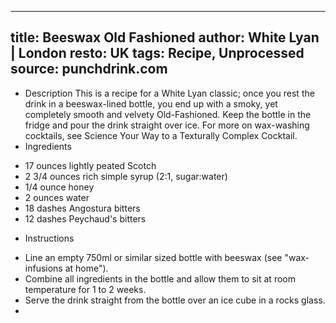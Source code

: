 
---
title: Beeswax Old Fashioned
author: White Lyan | London
resto: UK
tags: Recipe, Unprocessed
source: punchdrink.com
---
- Description
This is a recipe for a White Lyan classic; once you rest the drink in a beeswax-lined bottle, you end up with a smoky, yet completely smooth and velvety Old-Fashioned. Keep the bottle in the fridge and pour the drink straight over ice.
For more on wax-washing cocktails, see Science Your Way to a Texturally Complex Cocktail.
- Ingredients
* 17 ounces lightly peated Scotch
* 2 3/4 ounces rich simple syrup (2:1, sugar:water)
* 1/4 ounce honey
* 2 ounces water
* 18 dashes Angostura bitters
* 12 dashes Peychaud's bitters
- Instructions
* Line an empty 750ml or similar sized bottle with beeswax (see "wax-infusions at home").
* Combine all ingredients in the bottle and allow them to sit at room temperature for 1 to 2 weeks.
* Serve the drink straight from the bottle over an ice cube in a rocks glass.
* 

